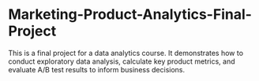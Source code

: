 # Marketing-Product-Analytics-Final-Project
This is a final project for a data analytics course. It demonstrates how to conduct exploratory data analysis, calculate key product metrics, and evaluate A/B test results to inform business decisions.
